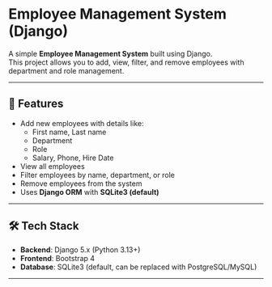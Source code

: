 # Employee Management System (Django)

A simple **Employee Management System** built using Django.  
This project allows you to add, view, filter, and remove employees with department and role management.

---

## 🚀 Features
- Add new employees with details like:
  - First name, Last name
  - Department
  - Role
  - Salary, Phone, Hire Date
- View all employees
- Filter employees by name, department, or role
- Remove employees from the system
- Uses **Django ORM** with **SQLite3 (default)**

---

## 🛠 Tech Stack
- **Backend**: Django 5.x (Python 3.13+)
- **Frontend**: Bootstrap 4
- **Database**: SQLite3 (default, can be replaced with PostgreSQL/MySQL)

---
